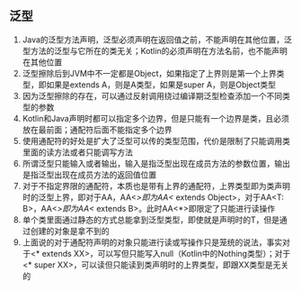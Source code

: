 ## 泛型
1. Java的泛型方法声明，泛型<T>必须声明在返回值之前，不能声明在其他位置，泛型方法的泛型与它所在的类无关；Kotlin的<T>必须声明在方法名前，也不能声明在其他位置
2. 泛型擦除后到JVM中不一定都是Object，如果指定了上界则是第一个上界类型，即如果是extends A，则是A类型，如果是super A，则是Object类型
3. 因为泛型擦除的存在，可以通过反射调用绕过编译期泛型检查添加一个不同类型的参数
4. Kotlin和Java声明时都可以指定多个边界，但是只能有一个边界是类，且必须放在最前面；通配符后面不能指定多个边界
5. 使用通配符的好处是扩大了泛型可以传的类型范围，代价是限制了只能调用类里面的读方法或者只能调写方法
6. 所谓泛型只能输入或者输出，输入是指泛型出现在成员方法的参数位置，输出是指泛型出现在成员方法的返回值位置
7. 对于不指定界限的通配符，本质也是带有上界的通配符，上界类型即为类声明时的泛型上界，即对于AA<T>，AA<*>即为AA<* extends Object>，对于AA<T: B>，AA<*>即为AA<* extends B>。此时AA<*>即限定了只能进行读操作
8. 单个类里面通过静态的方式总能拿到泛型类型，即使就是声明时的T，但是通过创建的对象是拿不到的
9. 上面说的对于通配符声明的对象只能进行读或写操作只是笼统的说法，事实对于<* extends XX>，可以写但只能写入null（Kotlin中的Nothing类型）；对于<* super XX>，可以读但只能读到类声明时的上界类型，即跟XX类型是无关的
   
